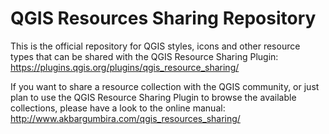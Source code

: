 # QGIS Resources Sharing Repository

This is the official repository for QGIS styles, icons and other resource types that can be shared with the QGIS Resource Sharing Plugin: https://plugins.qgis.org/plugins/qgis_resource_sharing/


If you want to share a resource collection with the QGIS community, or just plan to use the QGIS Resource Sharing Plugin to browse the available collections, please have a look to the online manual: http://www.akbargumbira.com/qgis_resources_sharing/
